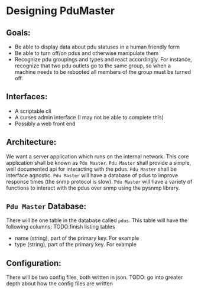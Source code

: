 Designing PduMaster
===================

Goals:
------
* Be able to display data about pdu statuses in a human friendly form  
* Be able to turn off/on pdus and otherwise manipulate them  
* Recognize pdu groupings and types and react accordingly. For instance,
    recognize that two pdu outlets go to the same group, so when a machine
    needs to be rebooted all members of the group must be turned off.  

Interfaces:
-----------
* A scriptable cli  
* A curses admin interface (I may not be able to complete this)  
* Possibly a web front end  

Architecture:
-------------
We want a server application which runs on the internal network. This core 
application shall be known as `Pdu Master`. `Pdu Master` shall provide a simple,
well documented api for interacting with the pdus.
`Pdu Master` shall be interface agnostic.
`Pdu Master` will have a database of pdus to improve response times (the snmp 
protocol is slow).
`Pdu Master` will have a variety of functions to interact with the pdus over
snmp using the pysnmp library.

`Pdu Master` Database:
----------------------
There will be one table in the database called `pdus`. This table will have
the following columns:
TODO:finish listing tables
* name (string), part of the primary key. For example
* type (string), part of the primary key. For example

Configuration:
--------------
There will be two config files, both written in json.
TODO: go into greater depth about how the config files are written
